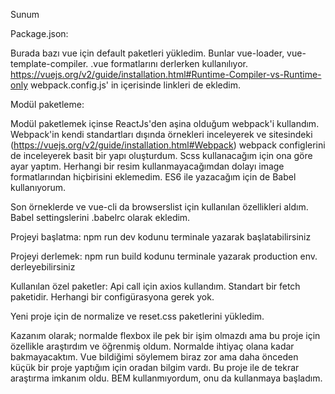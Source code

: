 Sunum

Package.json:

Burada bazı vue için default paketleri yükledim. Bunlar vue-loader, vue-template-compiler. .vue formatlarını derlerken kullanılıyor. https://vuejs.org/v2/guide/installation.html#Runtime-Compiler-vs-Runtime-only
webpack.config.js' in içerisinde linkleri de ekledim.

Modül paketleme:

Modül paketlemek içinse ReactJs'den aşina olduğum webpack'i kullandım. Webpack'in kendi standartları dışında örnekleri inceleyerek ve sitesindeki (https://vuejs.org/v2/guide/installation.html#Webpack) webpack configlerini de inceleyerek basit bir yapı oluşturdum. Scss kullanacağım için ona göre ayar yaptım. Herhangi bir resim kullanmayacağımdan dolayı image formatlarından hiçbirisini eklemedim. ES6 ile yazacağım için de Babel kullanıyorum.

Son örneklerde ve vue-cli da browserslist için kullanılan özellikleri aldım. Babel settingslerini .babelrc olarak ekledim.

Projeyi başlatma:
    npm run dev kodunu terminale yazarak başlatabilirsiniz

Projeyi derlemek:
    npm run build kodunu terminale yazarak production env. derleyebilirsiniz

Kullanılan özel paketler:
Api call için axios kullandım. Standart bir fetch paketidir. Herhangi bir configürasyona gerek yok.

Yeni proje için de normalize ve reset.css paketlerini yükledim.

Kazanım olarak; normalde flexbox ile pek bir işim olmazdı ama bu proje için özellikle araştırdım ve öğrenmiş oldum. Normalde ihtiyaç olana kadar bakmayacaktım. Vue bildiğimi söylemem biraz zor ama daha önceden küçük bir proje yaptığım için oradan bilgim vardı. Bu proje ile de tekrar araştırma imkanım oldu. BEM kullanmıyordum, onu da kullanmaya başladım.




